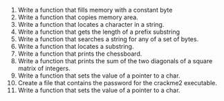 1. Write a function that fills memory with a constant byte
2. Write a function that copies memory area.
3. Write a function that locates a character in a string.
4. Write a function that gets the length of a prefix substring
5. Write a function that searches a string for any of a set of bytes.
6. Write a function that locates a substring.
7. Write a function that prints the chessboard.
8. Write a function that prints the sum of the two diagonals of a square matrix of integers.
9. Write a function that sets the value of a pointer to a char.
10. Create a file that contains the password for the crackme2 executable.
11. Write a function that sets the value of a pointer to a char.
